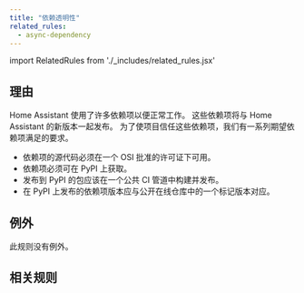 ```yaml
---
title: "依赖透明性"
related_rules:
  - async-dependency
---
```

import RelatedRules from './_includes/related_rules.jsx'

## 理由

Home Assistant 使用了许多依赖项以便正常工作。
这些依赖项将与 Home Assistant 的新版本一起发布。
为了使项目信任这些依赖项，我们有一系列期望依赖项满足的要求。

- 依赖项的源代码必须在一个 OSI 批准的许可证下可用。
- 依赖项必须可在 PyPI 上获取。
- 发布到 PyPI 的包应该在一个公共 CI 管道中构建并发布。
- 在 PyPI 上发布的依赖项版本应与公开在线仓库中的一个标记版本对应。

## 例外

此规则没有例外。

## 相关规则

<RelatedRules relatedRules={frontMatter.related_rules}></RelatedRules>